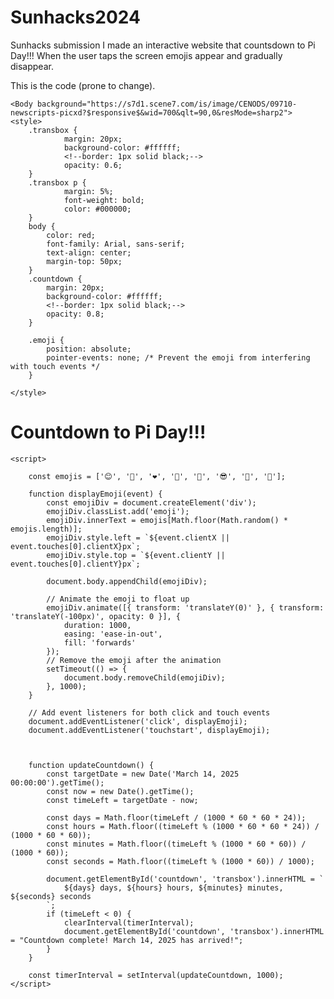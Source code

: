 # Sunhacks2024
Sunhacks submission
I made an interactive website that countsdown to Pi Day!!!
When the user taps the screen emojis appear and gradually disappear.

This is the code (prone to change).

<!DOCTYPE html>
<html lang="en">
<head>   
    <meta charset="UTF-8">
    <meta name="viewport" content="width=device-width, initial-scale=1.0">
    <title>Countdown Timer to Pi Day!!!</title>

    <Body background="https://s7d1.scene7.com/is/image/CENODS/09710-newscripts-picxd?$responsive$&wid=700&qlt=90,0&resMode=sharp2">
    <style>
        .transbox {
                margin: 20px;
                background-color: #ffffff;
                <!--border: 1px solid black;-->
                opacity: 0.6;
        }
        .transbox p {
                margin: 5%;
                font-weight: bold;
                color: #000000;
        }
        body {
            color: red;
            font-family: Arial, sans-serif;
            text-align: center;
            margin-top: 50px;
        }
        .countdown {
            margin: 20px;
            background-color: #ffffff;
            <!--border: 1px solid black;-->
            opacity: 0.8;
        }

        .emoji {
            position: absolute;
            pointer-events: none; /* Prevent the emoji from interfering with touch events */
        }

    </style>
</head>
<body>
    <h1>Countdown to Pi Day!!!</h1>
    <div class="countdown" id="countdown"></div>
    <div class="transbox" id="transbox"></div>

    <script>

        const emojis = ['😊', '🎉', '❤️', '🌟', '🚀', '😎', '🥳', '🌈'];

        function displayEmoji(event) {
            const emojiDiv = document.createElement('div');
            emojiDiv.classList.add('emoji');
            emojiDiv.innerText = emojis[Math.floor(Math.random() * emojis.length)];
            emojiDiv.style.left = `${event.clientX || event.touches[0].clientX}px`;
            emojiDiv.style.top = `${event.clientY || event.touches[0].clientY}px`;

            document.body.appendChild(emojiDiv);

            // Animate the emoji to float up
            emojiDiv.animate([{ transform: 'translateY(0)' }, { transform: 'translateY(-100px)', opacity: 0 }], {
                duration: 1000,
                easing: 'ease-in-out',
                fill: 'forwards'
            });
            // Remove the emoji after the animation
            setTimeout(() => {
                document.body.removeChild(emojiDiv);
            }, 1000);
        }

        // Add event listeners for both click and touch events
        document.addEventListener('click', displayEmoji);
        document.addEventListener('touchstart', displayEmoji);



        function updateCountdown() {
            const targetDate = new Date('March 14, 2025 00:00:00').getTime();
            const now = new Date().getTime();
            const timeLeft = targetDate - now;

            const days = Math.floor(timeLeft / (1000 * 60 * 60 * 24));
            const hours = Math.floor((timeLeft % (1000 * 60 * 60 * 24)) / (1000 * 60 * 60));
            const minutes = Math.floor((timeLeft % (1000 * 60 * 60)) / (1000 * 60));
            const seconds = Math.floor((timeLeft % (1000 * 60)) / 1000);

            document.getElementById('countdown', 'transbox').innerHTML = `
                ${days} days, ${hours} hours, ${minutes} minutes, ${seconds} seconds
            `;
            if (timeLeft < 0) {
                clearInterval(timerInterval);
                document.getElementById('countdown', 'transbox').innerHTML = "Countdown complete! March 14, 2025 has arrived!";
            }
        }

        const timerInterval = setInterval(updateCountdown, 1000);
    </script>

</body>
</html>

